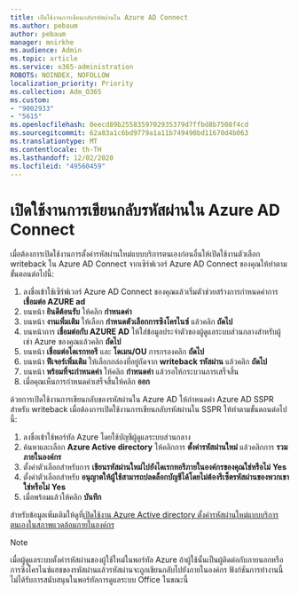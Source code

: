 ```yaml
---
title: เปิดใช้งานการเขียนกลับรหัสผ่านใน Azure AD Connect
ms.author: pebaum
author: pebaum
manager: mnirkhe
ms.audience: Admin
ms.topic: article
ms.service: o365-administration
ROBOTS: NOINDEX, NOFOLLOW
localization_priority: Priority
ms.collection: Adm_O365
ms.custom:
- "9002933"
- "5615"
ms.openlocfilehash: 0eecd89b2558359702935379d7ffbd8b7508f4cd
ms.sourcegitcommit: 62a83a1c6bd9779a1a11b749490bd11670d4b063
ms.translationtype: MT
ms.contentlocale: th-TH
ms.lasthandoff: 12/02/2020
ms.locfileid: "49560459"
---
```

# <a name="enable-password-writeback-in-azure-ad-connect"></a>เปิดใช้งานการเขียนกลับรหัสผ่านใน Azure AD Connect

เมื่อต้องการเปิดใช้งานการตั้งค่ารหัสผ่านใหม่แบบบริการตนเองก่อนอื่นให้เปิดใช้งานตัวเลือก writeback ใน Azure AD Connect จากเซิร์ฟเวอร์ Azure AD Connect ของคุณให้ทำตามขั้นตอนต่อไปนี้:

1. ลงชื่อเข้าใช้เซิร์ฟเวอร์ Azure AD Connect ของคุณแล้วเริ่มตัวช่วยสร้างการกำหนดค่าการ **เชื่อมต่อ AZURE ad**
2. บนหน้า **ยินดีต้อนรับ** ให้คลิก **กำหนดค่า**
3. บนหน้า **งานเพิ่มเติม** ให้เลือก **กำหนดตัวเลือกการซิงโครไนซ์** แล้วคลิก **ถัดไป**
4. บนหน้าการ **เชื่อมต่อกับ AZURE AD** ให้ใส่ข้อมูลประจำตัวของผู้ดูแลระบบส่วนกลางสำหรับผู้เช่า Azure ของคุณแล้วคลิก **ถัดไป**
5. บนหน้า **เชื่อมต่อไดเรกทอรี** และ **โดเมน/OU** การกรองคลิก **ถัดไป**
6. บนหน้า **ฟีเจอร์เพิ่มเติม** ให้เลือกกล่องที่อยู่ถัดจาก **writeback รหัสผ่าน** แล้วคลิก **ถัดไป**
7. บนหน้า **พร้อมที่จะกำหนดค่า** ให้คลิก **กำหนดค่า** แล้วรอให้กระบวนการเสร็จสิ้น
8. เมื่อคุณเห็นการกำหนดค่าเสร็จสิ้นให้คลิก **ออก**

ด้วยการเปิดใช้งานการเขียนกลับของรหัสผ่านใน Azure AD ให้กำหนดค่า Azure AD SSPR สำหรับ writeback  เมื่อต้องการเปิดใช้งานการเขียนกลับรหัสผ่านใน SSPR ให้ทำตามขั้นตอนต่อไปนี้:

1. ลงชื่อเข้าใช้พอร์ทัล Azure โดยใช้บัญชีผู้ดูแลระบบส่วนกลาง
2. ค้นหาและเลือก **Azure Active directory** ให้คลิกการ **ตั้งค่ารหัสผ่านใหม่** แล้วคลิกการ **รวมภายในองค์กร**
3. ตั้งค่าตัวเลือกสำหรับการ **เขียนรหัสผ่านใหม่ไปยังไดเรกทอรีภายในองค์กรของคุณใช่หรือไม่** **Yes**
4. ตั้งค่าตัวเลือกสำหรับ **อนุญาตให้ผู้ใช้สามารถปลดล็อกบัญชีได้โดยไม่ต้องรีเซ็ตรหัสผ่านของพวกเขาใช่หรือไม่** **Yes**
5. เมื่อพร้อมแล้วให้คลิก **บันทึก**

สำหรับข้อมูลเพิ่มเติมให้ดูที่[เปิดใช้งาน Azure Active directory ตั้งค่ารหัสผ่านใหม่แบบบริการตนเองในสภาพแวดล้อมภายในองค์กร](https://docs.microsoft.com/azure/active-directory/authentication/tutorial-enable-sspr-writeback)

> [!NOTE]
>  เมื่อผู้ดูแลระบบตั้งค่ารหัสผ่านของผู้ใช้ใหม่ในพอร์ทัล Azure ถ้าผู้ใช้นั้นเป็นผู้ติดต่อกับภายนอกหรือการซิงโครไนซ์แฮชของรหัสผ่านแล้วรหัสผ่านจะถูกเขียนกลับไปยังภายในองค์กร ฟังก์ชันการทำงานนี้ไม่ได้รับการสนับสนุนในพอร์ทัลการดูแลระบบ Office ในขณะนี้